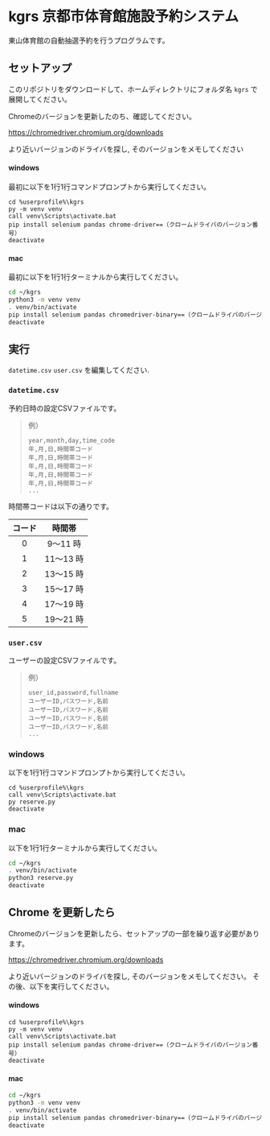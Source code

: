 # kgrs 京都市体育館施設予約システム

東山体育館の自動抽選予約を行うプログラムです。

## セットアップ

このリポジトリをダウンロードして、ホームディレクトリにフォルダ名 `kgrs` で展開してください。

Chromeのバージョンを更新したのち、確認してください。

https://chromedriver.chromium.org/downloads

より近いバージョンのドライバを探し, そのバージョンをメモしてください

#### windows

最初に以下を1行1行コマンドプロンプトから実行してください。

```prompt
cd %userprofile%\kgrs
py -m venv venv
call venv\Scripts\activate.bat
pip install selenium pandas chrome-driver==（クロームドライバのバージョン番号）
deactivate
```

#### mac

最初に以下を1行1行ターミナルから実行してください。

```sh
cd ~/kgrs
python3 -m venv venv
. venv/bin/activate
pip install selenium pandas chromedriver-binary==（クロームドライバのバージョン番号）
deactivate
```

## 実行

`datetime.csv` `user.csv` を編集してください.

### `datetime.csv`

予約日時の設定CSVファイルです。

> 例）
>
> ```csv
> year,month,day,time_code
> 年,月,日,時間帯コード
> 年,月,日,時間帯コード
> 年,月,日,時間帯コード
> 年,月,日,時間帯コード
> 年,月,日,時間帯コード
> ...
> ```

時間帯コードは以下の通りです。

|コード|時間帯|
|:-:|:-:|
|0|9〜11 時|
|1|11〜13 時|
|2|13〜15 時|
|3|15〜17 時|
|4|17〜19 時|
|5|19〜21 時|

### `user.csv` 

ユーザーの設定CSVファイルです。

> 例）
>
> ```csv
> user_id,password,fullname
> ユーザーID,パスワード,名前
> ユーザーID,パスワード,名前
> ユーザーID,パスワード,名前
> ユーザーID,パスワード,名前
> ...
> ```

### windows

以下を1行1行コマンドプロンプトから実行してください。

```prompt
cd %userprofile%\kgrs
call venv\Scripts\activate.bat
py reserve.py
deactivate
```

### mac

以下を1行1行ターミナルから実行してください。

```sh
cd ~/kgrs
. venv/bin/activate
python3 reserve.py
deactivate
```

## Chrome を更新したら

Chromeのバージョンを更新したら、セットアップの一部を繰り返す必要があります。

https://chromedriver.chromium.org/downloads

より近いバージョンのドライバを探し, そのバージョンをメモしてください。
その後、以下を実行してください。

#### windows

```prompt
cd %userprofile%\kgrs
py -m venv venv
call venv\Scripts\activate.bat
pip install selenium pandas chrome-driver==（クロームドライバのバージョン番号）
deactivate
```

#### mac

```sh
cd ~/kgrs
python3 -m venv venv
. venv/bin/activate
pip install selenium pandas chromedriver-binary==（クロームドライバのバージョン番号）
deactivate
```
